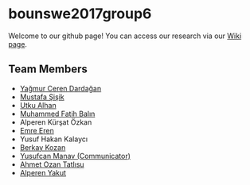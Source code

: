 # bounswe2017group6

Welcome to our github page! You can access our research via our [Wiki page](https://github.com/bounswe/bounswe2017group6/wiki/).

## Team Members

* [Yağmur Ceren Dardağan](https://github.com/bounswe/bounswe2017group6/wiki/Ya%C4%9Fmur-Ceren-Darda%C4%9Fan)
* [Mustafa Şişik](https://github.com/bounswe/bounswe2017group6/wiki/Mustafa-%C5%9Ei%C5%9Fik)
* [Utku Alhan](https://github.com/bounswe/bounswe2017group6/wiki/Utku-Alhan)
* [Muhammed Fatih Balın](https://github.com/bounswe/bounswe2017group6/wiki/Muhammed-Fatih-Bal%C4%B1n)
* Alperen Kürşat Özkan
* [Emre Eren](https://github.com/bounswe/bounswe2017group6/wiki/Emre-Eren)
* Yusuf Hakan Kalaycı
* [Berkay Kozan](https://github.com/bounswe/bounswe2017group6/wiki/Berkay-Kozan)
* [Yusufcan Manav (Communicator)](https://github.com/bounswe/bounswe2017group6/wiki/Yusufcan-Manav)
* [Ahmet Ozan Tatlısu](https://github.com/bounswe/bounswe2017group6/wiki/Ahmet-Ozan-Tatlisu)
* [Alperen Yakut](https://github.com/bounswe/bounswe2017group6/wiki/Alperen-Yakut)
